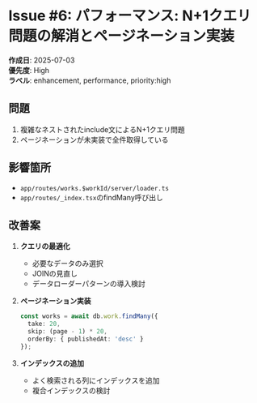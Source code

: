 # Issue #6: パフォーマンス: N+1クエリ問題の解消とページネーション実装

**作成日**: 2025-07-03  
**優先度**: High  
**ラベル**: enhancement, performance, priority:high

## 問題
1. 複雑なネストされたinclude文によるN+1クエリ問題
2. ページネーションが未実装で全件取得している

## 影響箇所
- `app/routes/works.$workId/server/loader.ts`
- `app/routes/_index.tsx`のfindMany呼び出し

## 改善案
1. **クエリの最適化**
   - 必要なデータのみ選択
   - JOINの見直し
   - データローダーパターンの導入検討

2. **ページネーション実装**
   ```typescript
   const works = await db.work.findMany({
     take: 20,
     skip: (page - 1) * 20,
     orderBy: { publishedAt: 'desc' }
   });
   ```

3. **インデックスの追加**
   - よく検索される列にインデックスを追加
   - 複合インデックスの検討